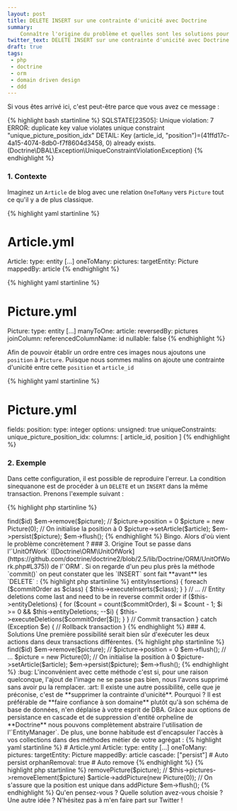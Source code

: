 ```yaml
---
layout: post
title: DELETE INSERT sur une contrainte d'unicité avec Doctrine
summary:
    Connaître l'origine du problème et quelles sont les solutions pour faire face à ce genre de cas.
twitter_text: DELETE INSERT sur une contrainte d'unicité avec Doctrine. Faire confiance à son domaine.
draft: true
tags:
 - php
 - doctrine
 - orm
 - domain driven design
 - ddd
---
```


Si vous êtes arrivé ici, c'est peut-être parce que vous avez ce message :

{% highlight bash startinline %}
SQLSTATE[23505]: Unique violation: 7 ERROR:  duplicate key value violates unique constraint "unique_picture_position_idx"
DETAIL:  Key (article_id, "position")=(41ffd17c-4a15-4074-8db0-f7f8604d3458, 0) already exists. (Doctrine\DBAL\Exception\UniqueConstraintViolationException)
{% endhighlight %}

### 1. Contexte

Imaginez un `Article` de blog avec une relation `OneToMany` vers `Picture` tout ce qu'il y a de plus classique.

{% highlight yaml startinline %}
# Article.yml

Article:
    type: entity
    [...]
    oneToMany:
        pictures:
            targetEntity: Picture
            mappedBy: article
{% endhighlight %}

{% highlight yaml startinline %}
# Picture.yml

Picture:
    type: entity
    [...]
    manyToOne:
        article:
            reversedBy: pictures
            joinColumn:
                referencedColumnName: id
                nullable: false
{% endhighlight %}

Afin de pouvoir établir un ordre entre ces images nous ajoutons une `position` à `Picture`.
Puisque nous sommes malins on ajoute une contrainte d'unicité entre cette `position` et `article_id`

{% highlight yaml startinline %}
# Picture.yml

fields:
    position:
        type: integer
        options:
            unsigned: true
    uniqueConstraints:
        unique_picture_position_idx:
            columns: [ article_id, position ]
{% endhighlight %}

### 2. Exemple

Dans cette configuration, il est possible de reproduire l'erreur.
La condition sinequanone est de procéder à un `DELETE` et un `INSERT` dans la même transaction.
Prenons l'exemple suivant :

{% highlight php startinline %}
<?php

$picture = $repository->find($id)
$em->remove($picture); // $picture->position = 0
$picture = new Picture(0); // On initialise la position à 0
$picture->setArticle($article);
$em->persist($picture);
$em->flush();
{% endhighlight %}

Bingo. Alors d'où vient le problème concrètement ?

### 3. Origine

Tout se passe dans l'`UnitOfWork` ([Doctrine\ORM\UnitOfWork](https://github.com/doctrine/doctrine2/blob/2.5/lib/Doctrine/ORM/UnitOfWork.php#L375)) de l'`ORM`.
Si on regarde d'un peu plus près la méthode `commit()` on peut constater que les `INSERT` sont fait **avant** les `DELETE` :

{% highlight php startinline %}
<?php

// Begin transaction
try {
    if ($this->entityInsertions) {
        foreach ($commitOrder as $class) {
            $this->executeInserts($class);
        }
    }

    // ...

    // Entity deletions come last and need to be in reverse commit order
    if ($this->entityDeletions) {
        for ($count = count($commitOrder), $i = $count - 1; $i >= 0 && $this->entityDeletions; --$i) {
            $this->executeDeletions($commitOrder[$i]);
        }
    }

    // Commit transaction
} catch (Exception $e) {
    // Rollback transaction
}
{% endhighlight %}

### 4. Solutions

Une première possibilité serait bien sûr d'exécuter les deux actions dans deux transactions différentes.

{% highlight php startinline %}
<?php

$picture = $repository->find($id)
$em->remove($picture); // $picture->position = 0
$em->flush();
// ...
$picture = new Picture(0); // On initialise la position à 0
$picture->setArticle($article);
$em->persist($picture);
$em->flush();
{% endhighlight %}

:bug: L'inconvénient avec cette méthode c'est si, pour une raison quelconque, l'ajout de l'image ne se passe pas bien, nous l'avons supprimé sans avoir pu la remplacer.

:art: Il existe une autre possibilité, celle que je préconise, c'est de **supprimer la contrainte d'unicité**.
Pourquoi ? Il est préférable de **faire confiance à son domaine** plutôt qu'à son schéma de base de données, n'en déplaise à votre esprit de DBA.

Grâce aux options de persistance en cascade et de suppression d'entité orpheline de **Doctrine** nous pouvons complètement abstraire l'utilisation de l'`EntityManager`.
De plus, une bonne habitude est d'encapsuler l'accès à vos collections dans des méthodes métier de votre agrégat :

{% highlight yaml startinline %}
# Article.yml

Article:
    type: entity
    [...]
    oneToMany:
        pictures:
            targetEntity: Picture
            mappedBy: article
            cascade: ["persist"] # Auto persist
            orphanRemoval: true  # Auto remove
{% endhighlight %}

{% highlight php startinline %}
<?php

$article->removePicture($picture); // $this->pictures->removeElement($picture)
$article->addPicture(new Picture(0)); // On s'assure que la position est unique dans addPicture
$em->flush();
{% endhighlight %}

Qu'en pensez-vous ? Quelle solution avez-vous choisie ? Une autre idée ?
N'hésitez pas à m'en faire part sur Twitter !